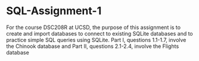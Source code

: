 # SQL-Assignment-1
For the course DSC208R at UCSD, the purpose of this assignment is to create and import databases to connect to existing SQLite databases and to practice simple SQL queries using SQLite. 
Part I, questions 1.1-1.7, involve the Chinook database and Part II, questions 2.1-2.4, involve the Flights database
